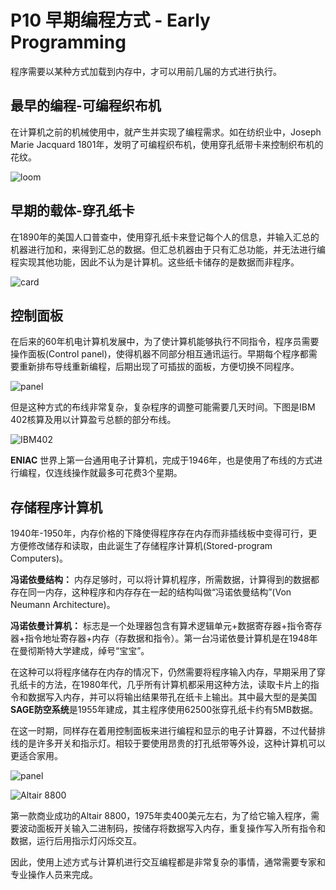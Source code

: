 # P10 早期编程方式 - Early Programming

程序需要以某种方式加载到内存中，才可以用前几届的方式进行执行。

## 最早的编程-可编程织布机

在计算机之前的机械使用中，就产生并实现了编程需求。如在纺织业中，Joseph Marie Jacquard 1801年，发明了可编程织布机，使用穿孔纸带卡来控制织布机的花纹。

![loom](https://cdn.jsdelivr.net/gh/huchangjun-sjtu/picbed/image/20240119152031.png)

## 早期的载体-穿孔纸卡

在1890年的美国人口普查中，使用穿孔纸卡来登记每个人的信息，并输入汇总的机器进行加和，来得到汇总的数据。但汇总机器由于只有汇总功能，并无法进行编程实现其他功能，因此不认为是计算机。这些纸卡储存的是数据而非程序。

![card](https://cdn.jsdelivr.net/gh/huchangjun-sjtu/picbed/image/20240119152226.png)

## 控制面板

在后来的60年机电计算机发展中，为了使计算机能够执行不同指令，程序员需要操作面板(Control panel)，使得机器不同部分相互通讯运行。早期每个程序都需要重新排布导线重新编程，后期出现了可插拔的面板，方便切换不同程序。

![panel](https://cdn.jsdelivr.net/gh/huchangjun-sjtu/picbed/image/20240119152423.png)

但是这种方式的布线非常复杂，复杂程序的调整可能需要几天时间。下图是IBM 402核算及用以计算盈亏总额的部分布线。

![IBM402](https://cdn.jsdelivr.net/gh/huchangjun-sjtu/picbed/image/20240119155500.png)

**ENIAC** 世界上第一台通用电子计算机，完成于1946年，也是使用了布线的方式进行编程，仅连线操作就最多可花费3个星期。

## 存储程序计算机

1940年-1950年，内存价格的下降使得程序存在内存而非插线板中变得可行，更方便修改储存和读取，由此诞生了存储程序计算机(Stored-program Computers)。

**冯诺依曼结构：** 内存足够时，可以将计算机程序，所需数据，计算得到的数据都存在同一内存，这种程序和内存存在一起的结构叫做“冯诺依曼结构”(Von Neumann Architecture)。

**冯诺依曼计算机：** 标志是一个处理器包含有算术逻辑单元+数据寄存器+指令寄存器+指令地址寄存器+内存（存数据和指令）。第一台冯诺依曼计算机是在1948年在曼彻斯特大学建成，绰号“宝宝”。

在这种可以将程序储存在内存的情况下，仍然需要将程序输入内存，早期采用了穿孔纸卡的方法，在1980年代，几乎所有计算机都采用这种方法，读取卡片上的指令和数据写入内存，并可以将输出结果带孔在纸卡上输出。其中最大型的是美国**SAGE防空系统**是1955年建成，其主程序使用62500张穿孔纸卡约有5MB数据。

在这一时期，同样存在着用控制面板来进行编程和显示的电子计算器，不过代替排线的是许多开关和指示灯。相较于要使用昂贵的打孔纸带等外设，这种计算机可以更适合家用。

![panel](https://cdn.jsdelivr.net/gh/huchangjun-sjtu/picbed/image/20240119161714.png)

![Altair 8800](https://cdn.jsdelivr.net/gh/huchangjun-sjtu/picbed/image/20240119161957.png)

第一款商业成功的Altair 8800，1975年卖400美元左右，为了给它输入程序，需要波动面板开关输入二进制码，按储存将数据写入内存，重复操作写入所有指令和数据，运行后用指示灯闪烁交互。

因此，使用上述方式与计算机进行交互编程都是非常复杂的事情，通常需要专家和专业操作人员来完成。
